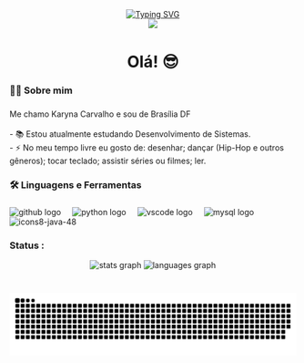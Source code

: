 <div align="center">
  <a href="https://git.io/typing-svg">
    <img src="https://readme-typing-svg.demolab.com?font=Fira+Code&weight=500&size=22&pause=1000&color=0D33B3&center=true&vCenter=true&random=false&width=524&lines=%E2%8A%B9+Bem-vindo(a)!+%E2%8A%B9" alt="Typing SVG">
  </a>
 </div>



<div align="center">
  <img height="150" src="https://media.giphy.com/media/M9gbBd9nbDrOTu1Mqx/giphy.gif"  />
</div>

###

<div align="center">
</div>

###

<h1 align="center">Olá! 😎</h1>

###

<h3 align="left">👩‍💻  Sobre mim</h3>

###

<p align="left">Me chamo Karyna Carvalho e sou de Brasília DF<br><br>- 📚 Estou atualmente estudando Desenvolvimento de Sistemas. <br>- ⚡ No meu tempo livre eu gosto de: desenhar;
  dançar (Hip-Hop e outros gêneros);
  tocar teclado;
  assistir séries ou filmes;
  ler. </p>

###

<h3 align="left">🛠 Linguagens e Ferramentas</h3>

###

<div align="left">
  <img src="https://cdn.jsdelivr.net/gh/devicons/devicon/icons/github/github-original.svg" height="40" alt="github logo"  />
  <img width="12" />
  <img src="https://cdn.jsdelivr.net/gh/devicons/devicon/icons/python/python-original.svg" height="40" alt="python logo"  />
  <img width="12" />
  <img src="https://cdn.jsdelivr.net/gh/devicons/devicon/icons/vscode/vscode-original.svg" height="40" alt="vscode logo"  />
  <img width="12" />
  <img src="https://cdn.jsdelivr.net/gh/devicons/devicon/icons/mysql/mysql-original.svg" height="40" alt="mysql logo"  />
  <img width="48" height="48" alt="icons8-java-48" src="https://github.com/user-attachments/assets/5b2f9f6e-d6bb-4bd9-8c99-f49df57f2694" />

</div>

###

<h3 align="left"> Status :</h3>

<div align="center">
  <img src="https://github-readme-stats.vercel.app/api?username=KarynaC-reate&hide_title=false&hide_rank=false&show_icons=true&include_all_commits=true&count_private=true&disable_animations=false&theme=dracula&locale=en&hide_border=false&order=1" height="150" alt="stats graph"  />
  <img src="https://github-readme-stats.vercel.app/api/top-langs?username=KarynaC-reate&locale=en&hide_title=false&layout=compact&card_width=320&langs_count=5&theme=dracula&hide_border=false&order=2" height="150" alt="languages graph"  />
</div>

###



<img align="center" alt="" src="">


<picture align="center">
  <source media="(prefers-color-scheme: dark)" srcset="https://raw.githubusercontent.com/mari4souza/mari4souza/output/github-contribution-grid-snake-dark.svg">
  <source media="(prefers-color-scheme: light)" srcset="https://raw.githubusercontent.com/mari4souza/mari4souza/output/github-contribution-grid-snake-dark.svg">
  <img align="center" alt="github contribution grid snake animation" src="https://raw.githubusercontent.com/mari4souza/mari4souza/output/github-contribution-grid-snake.svg">
</picture>
